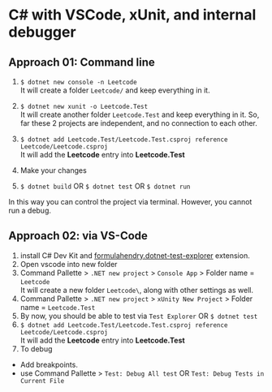 # C# with VSCode, xUnit, and internal debugger

## Approach 01: Command line

1. `$ dotnet new console -n Leetcode`  
   It will create a folder `Leetcode/` and keep everything in it.

1. `$ dotnet new xunit -o Leetcode.Test`  
   It will create another folder `Leetcode.Test` and keep everything in it.
   So, far these 2 projects are independent, and no connection to each other.

1. `$ dotnet add Leetcode.Test/Leetcode.Test.csproj reference Leetcode/Leetcode.csproj`  
   It will add the **Leetcode** entry into **Leetcode.Test**

1. Make your changes
1. `$ dotnet build` OR `$ dotnet test` OR `$ dotnet run`

In this way you can control the project via terminal. However, you cannot run a debug.

## Approach 02: via VS-Code

1. install C# Dev Kit and [formulahendry.dotnet-test-explorer](https://marketplace.visualstudio.com/items?itemName=formulahendry.dotnet-test-explorer) extension.
1. Open vscode into new folder
1. Command Pallette > `.NET new project` > `Console App` > Folder name = `Leetcode`  
   It will create a new folder `Leetcode\`, along with other settings as well.
1. Command Pallette > `.NET new project` > `xUnity New Project` > Folder name = `Leetcode.Test`
1. By now, you should be able to test via `Test Explorer` OR `$ dotnet test`
1. `$ dotnet add Leetcode.Test/Leetcode.Test.csproj reference Leetcode/Leetcode.csproj`  
   It will add the **Leetcode** entry into **Leetcode.Test**
1. To debug

- Add breakpoints.
- use Command Pallette > `Test: Debug All test` OR `Test: Debug Tests in Current File`
